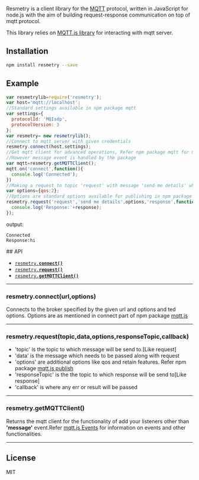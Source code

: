 Resmetry is a client library for the [MQTT](http://mqtt.org/) protocol, written
in JavaScript for node.js with the aim of building request-response communication on top of mqtt protocol.

This library relies on [MQTT.js library](https://www.npmjs.com/package/mqtt) for interacting with mqtt server.

<a name="install"></a>
## Installation

```sh
npm install resmetry --save
```

<a name="example"></a>
## Example

```js
var resmetrylib=require('resmetry');
var host='mqtt://localhost';
//Standard settings available in npm package mqtt
var settings={
  protocolId: 'MQIsdp',
  protocolVersion: 3
};
var resmetry= new resmetrylib();
//Connect to mqtt server with given credentials
resmetry.connect(host,settings);
//Get mqtt client for advanced operations, Refer npm package mqtt for more information
//However message event is handled by the package
var mqtt=resmetry.getMQTTClient();
mqtt.on('connect',function(){
  console.log('Connected');
})
//Making a request to topic 'request' with message 'send me details' whose expected result goes to topic response with options
var options={qos:2};
//Options are standard options available for publishing in npm package mqtt
resmetry.request('request','send me details',options,'response',function(err,response){
  console.log('Response:'+response);
});

```

output:
```
Connected
Response:hi

```


<a name="api"></a>
## API

  * <a href="#connect"><code>resmetry.<b>connect()</b></code></a>
  * <a href="#request"><code>resmetry.<b>request()</b></code></a>
  * <a href="#getMQTTClient"><code>resmetry.<b>getMQTTClient()</b></code></a>


-------------------------------------------------------
<a name="connect"></a>
### resmetry.connect(url,options)

Connects to the broker specified by the given url and options and
ted options. Options are as mentioned in connect part of npm package [mqtt.js](https://www.npmjs.com/package/mqtt#connect)

-------------------------------------------------------
<a name="request"></a>
### resmetry.request(topic,data,options,responseTopic,callback)

* 'topic' is the topic to which message will be send to.[Like request]
* 'data' is the message which needs to be passed along with request
* 'options' are additional options like qos and retain features. Refer npm package [mqtt.js publish](https://www.npmjs.com/package/mqtt#publish)
* 'responseTopic' is the the topic to which response will be send to[Like response]
* 'callback' is where any err or result will be passed

-------------------------------------------------------
<a name="getMQTTClient"></a>
### resmetry.getMQTTClient()

Returns the mqtt client for the functionality of add your listeners other than <b>'message'</b> event.Refer [mqtt.js Events](https://www.npmjs.com/package/mqtt#connect) for information on events and other functionalities.

-------------------------------------------------------
<a name="license"></a>
## License

MIT
